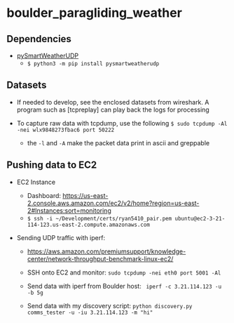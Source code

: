# boulder_paragliding_weather

## Dependencies

* [pySmartWeatherUDP](https://github.com/briis/pysmartweatherudp)
    * `$ python3 -m pip install pysmartweatherudp`

## Datasets

* If needed to develop, see the enclosed datasets from wireshark. A program such as [tcpreplay] can play back the logs for processing

* To capture raw data with tcpdump, use the following `$ sudo tcpdump -Al -nei wlx9848273fbac6 port 50222`
  * the `-l` and `-A` make the packet data print in ascii and greppable

## Pushing data to EC2

* EC2 Instance
  * Dashboard: https://us-east-2.console.aws.amazon.com/ec2/v2/home?region=us-east-2#Instances:sort=monitoring
  * `$ ssh -i ~/Development/certs/ryan5410_pair.pem ubuntu@ec2-3-21-114-123.us-east-2.compute.amazonaws.com`

* Sending UDP traffic with iperf:
  * https://aws.amazon.com/premiumsupport/knowledge-center/network-throughput-benchmark-linux-ec2/

  * SSH onto EC2 and monitor: `sudo tcpdump -nei eth0 port 5001 -Al`
  * Send data with iperf from Boulder host: ` iperf -c 3.21.114.123 -u -b 5g`
  * Send data with my discovery script: `python discovery.py comms_tester -u -iu 3.21.114.123 -m "hi"`
